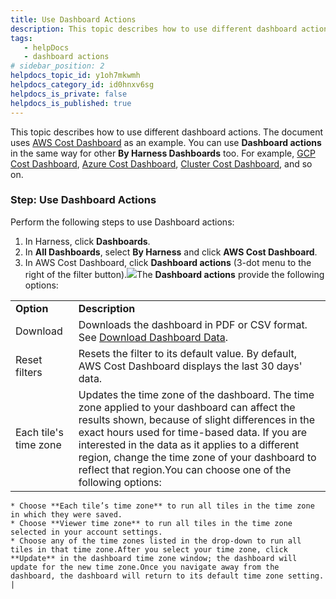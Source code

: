 ```yaml
---
title: Use Dashboard Actions
description: This topic describes how to use different dashboard actions.
tags: 
   - helpDocs
   - dashboard actions
# sidebar_position: 2
helpdocs_topic_id: y1oh7mkwmh
helpdocs_category_id: id0hnxv6sg
helpdocs_is_private: false
helpdocs_is_published: true
---
```


This topic describes how to use different dashboard actions. The document uses [AWS Cost Dashboard](/article/u3yxrebj6r-aws-dashboard) as an example. You can use **Dashboard actions** in the same way for other **By Harness Dashboards** too. For example, [GCP Cost Dashboard](/article/tk55quhfi4-gcp-dashboard), [Azure Cost Dashboard](/article/n7vpieto0n-azure-cost-dashboard), [Cluster Cost Dashboard](/article/uai4ud1ibi-cluster-cost-dashboard), and so on.

### Step: Use Dashboard Actions

Perform the following steps to use Dashboard actions:

1. In Harness, click **Dashboards**.
2. In **All Dashboards**, select **By Harness** and click **AWS Cost Dashboard**.
3. In AWS Cost Dashboard, click **Dashboard actions** (3-dot menu to the right of the filter button).![](https://files.helpdocs.io/i5nl071jo5/articles/u3yxrebj6r/1626185281676/screenshot-2021-07-13-at-7-35-40-pm.png)The **Dashboard actions** provide the following options:  
  


|  |  |
| --- | --- |
| **Option** | **Description** |
| Download | Downloads the dashboard in PDF or CSV format. See [Download Dashboard Data](/article/op59lb1pxv-download-dashboard-data). |
| Reset filters | Resets the filter to its default value. By default, AWS Cost Dashboard displays the last 30 days' data. |
| Each tile's time zone | Updates the time zone of the dashboard. The time zone applied to your dashboard can affect the results shown, because of slight differences in the exact hours used for time-based data. If you are interested in the data as it applies to a different region, change the time zone of your dashboard to reflect that region.You can choose one of the following options:
	* Choose **Each tile’s time zone** to run all tiles in the time zone in which they were saved.
	* Choose **Viewer time zone** to run all tiles in the time zone selected in your account settings.
	* Choose any of the time zones listed in the drop-down to run all tiles in that time zone.After you select your time zone, click **Update** in the dashboard time zone window; the dashboard will update for the new time zone.Once you navigate away from the dashboard, the dashboard will return to its default time zone setting. |

